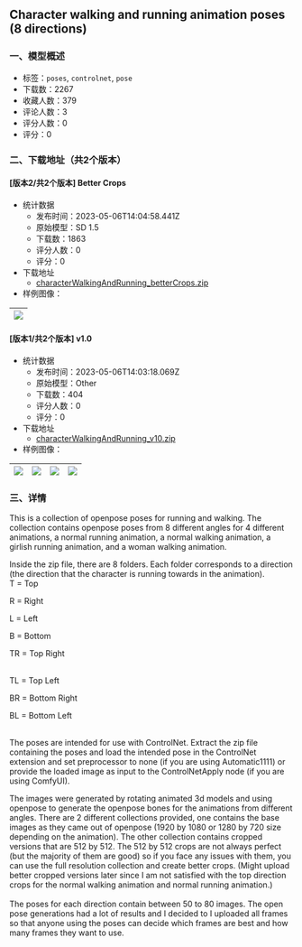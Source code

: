 ## Character walking and running animation poses (8 directions)
### 一、模型概述

- 标签：`poses`, `controlnet`, `pose`
- 下载数：2267
- 收藏人数：379
- 评论人数：3
- 评分人数：0
- 评分：0

### 二、下载地址（共2个版本）

#### [版本2/共2个版本] Better Crops

- 统计数据
  - 发布时间：2023-05-06T14:04:58.441Z
  - 原始模型：SD 1.5
  - 下载数：1863
  - 评分人数：0
  - 评分：0
- 下载地址
  - [characterWalkingAndRunning_betterCrops.zip](https://civitai.com/api/download/models/63973)
- 样例图像：

| <img src="https://image.civitai.com/xG1nkqKTMzGDvpLrqFT7WA/e72a2697-b87a-4963-a79f-cc1a098c142a/width=450/706181.jpeg" /> |
| ---- |

#### [版本1/共2个版本] v1.0

- 统计数据
  - 发布时间：2023-05-06T14:03:18.069Z
  - 原始模型：Other
  - 下载数：404
  - 评分人数：0
  - 评分：0
- 下载地址
  - [characterWalkingAndRunning_v10.zip](https://civitai.com/api/download/models/60714)
- 样例图像：

| <img src="https://image.civitai.com/xG1nkqKTMzGDvpLrqFT7WA/431ba2f8-67d7-47f1-9676-08bdc61aa700/width=450/664447.jpeg" /> | <img src="https://image.civitai.com/xG1nkqKTMzGDvpLrqFT7WA/18e78d53-7d6b-44ec-67bc-1bda92d0d600/width=450/664442.jpeg" /> | <img src="https://image.civitai.com/xG1nkqKTMzGDvpLrqFT7WA/4b2e261e-694b-4002-2dec-6c573e258d00/width=450/664444.jpeg" /> | <img src="https://image.civitai.com/xG1nkqKTMzGDvpLrqFT7WA/ecba5502-a94d-434a-687e-cc6e72c88f00/width=450/664443.jpeg" /> |
| ---- | ---- | ---- | ---- |


### 三、详情
<p>This is a collection of openpose poses for running and walking. The collection contains openpose poses from 8 different angles for 4 different animations, a normal running animation, a normal walking animation, a girlish running animation, and a woman walking animation.</p><p></p><p>Inside the zip file, there are 8 folders. Each folder corresponds to a direction (the direction that the character is running towards in the animation). <br />T = Top</p><p>R = Right</p><p>L = Left</p><p>B = Bottom</p><p>TR = Top Right</p><p><br />TL = Top Left</p><p>BR = Bottom Right</p><p>BL = Bottom Left</p><p><br />The poses are intended for use with ControlNet. Extract the zip file containing the poses and load the intended pose in the ControlNet extension and set preprocessor to none (if you are using Automatic1111) or provide the loaded image as input to the ControlNetApply node (if you are using ComfyUI). <br /></p><p>The images were generated by rotating animated 3d models and using openpose to generate the openpose bones for the animations from different angles. There are 2 different collections provided, one contains the base images as they came out of openpose (1920 by 1080 or 1280 by 720 size depending on the animation). The other collection contains cropped versions that are 512 by 512. The 512 by 512 crops are not always perfect (but the majority of them are good) so if you face any issues with them, you can use the full resolution collection and create better crops. (Might upload better cropped versions later since I am not satisfied with the top direction crops for the normal walking animation and normal running animation.) <br /><br />The poses for each direction contain between 50 to 80 images. The open pose generations had a lot of results and I decided to I uploaded all frames so that anyone using the poses can decide which frames are best and how many frames they want to use.</p><p></p>